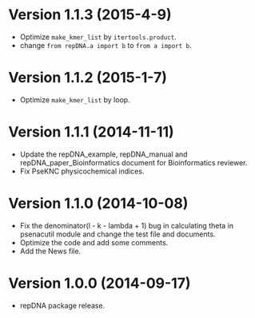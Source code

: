 # Version 1.1.3 (2015-4-9)

- Optimize `make_kmer_list` by `itertools.product`.
- change `from repDNA.a import b` to `from a import b`.

# Version 1.1.2 (2015-1-7)

- Optimize `make_kmer_list` by loop.


# Version 1.1.1 (2014-11-11)

- Update the repDNA_example, repDNA_manual and repDNA_paper_Bioinformatics document for Bioinformatics reviewer.
- Fix PseKNC physicochemical indices.

# Version 1.1.0 (2014-10-08)

- Fix the denominator(l - k - lambda + 1) bug in calculating theta in psenacutil module and change the test file and documents.
- Optimize the code and add some comments.
- Add the News file.

# Version 1.0.0 (2014-09-17)

- repDNA package release.